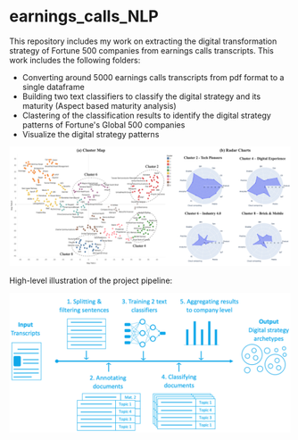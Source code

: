 # earnings_calls_NLP
This repository includes my work on extracting the digital transformation strategy of Fortune 500 companies from earnings calls transcripts. This work includes the following folders:

- Converting around 5000 earnings calls transcripts from pdf format to a single dataframe
- Building two text classifiers to classify the digital strategy and its maturity (Aspect based maturity analysis)
- Clastering of the classification results to identify the digital strategy patterns of Fortune's Global 500 companies
- Visualize the digital strategy patterns

![alt text](Strategy_Patterns.png)

High-level illustration of the project pipeline:

![alt text](Analysis_pipeline.png)
